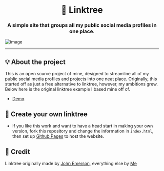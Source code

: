 <h1 align="center">🌲 Linktree</h1>
<h3 align="center">A simple site that groups all my public social media profiles in one place.</h3>

![image](https://user-images.githubusercontent.com/93849152/225511695-55725fbb-2c49-472f-8420-2527b6c05257.png)

---

## 💡 About the project

This is an open source project of mine, designed to streamline all of my public social media profiles and projects into one neat place. Originally, this started off as just a free alternative to linktree, however, my ambitions grew. Below here is the original linktree example I based mine off of.
- [Demo](https://spacemanjax.github.io/Linktree/)

## 🧰 Create your own linktree

- If you like this work and want to have a head start in making your own version, fork this repository and change the information in ```index.html```, then set up [Github Pages](https://pages.github.com/) to host the website.

## 💭 Credit

Linktree originally made by [John Emerson](https://github.com/johnggli), everything else by [Me](https://github.com/StarFallenJax)
